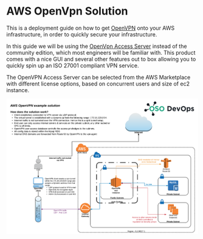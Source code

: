 AWS OpenVpn Solution
====================
This is a deployment guide on how to get [OpenVPN](https://openvpn.net/) onto your AWS infrastructure, in order to quickly secure your infrastructure.

In this guide we will be using the [OpenVpn Access Server](https://openvpn.net/index.php/access-server/on-amazon-cloud.html) instead of the
community edition, which most engineers will be familiar with. This product comes with a nice GUI and several other features out to box allowing 
you to quickly spin up an ISO 27001 compliant VPN service.

The OpenVPN Access Server can be selected from the AWS Marketplace with different license options, based on concurrent users and size of ec2 instance.

![Architecture](aws-openvpn-example-solution-architecture.png)



